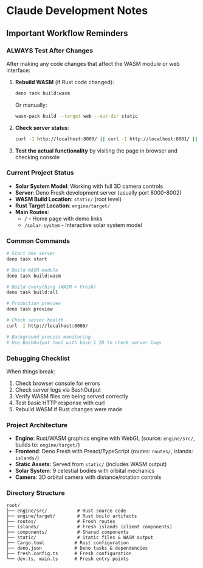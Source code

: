 # Claude Development Notes

## Important Workflow Reminders

### ALWAYS Test After Changes
After making any code changes that affect the WASM module or web interface:

1. **Rebuild WASM** (if Rust code changed):
   ```bash
   deno task build:wasm
   ```
   Or manually:
   ```bash
   wasm-pack build --target web --out-dir static
   ```

2. **Check server status**:
   ```bash
   curl -I http://localhost:8000/ || curl -I http://localhost:8001/ || curl -I http://localhost:8002/
   ```

3. **Test the actual functionality** by visiting the page in browser and checking console

### Current Project Status
- **Solar System Model**: Working with full 3D camera controls
- **Server**: Deno Fresh development server (usually port 8000-8002)
- **WASM Build Location**: `static/` (root level)
- **Rust Target Location**: `engine/target/`
- **Main Routes**:
  - `/` - Home page with demo links
  - `/solar-system` - Interactive solar system model

### Common Commands
```bash
# Start dev server
deno task start

# Build WASM module
deno task build:wasm

# Build everything (WASM + Fresh)
deno task build:all

# Production preview
deno task preview

# Check server health
curl -I http://localhost:8000/

# Background process monitoring
# Use BashOutput tool with bash_1 ID to check server logs
```

### Debugging Checklist
When things break:
1. Check browser console for errors
2. Check server logs via BashOutput
3. Verify WASM files are being served correctly
4. Test basic HTTP response with curl
5. Rebuild WASM if Rust changes were made

### Project Architecture
- **Engine**: Rust/WASM graphics engine with WebGL (source: `engine/src/`, builds to: `engine/target/`)
- **Frontend**: Deno Fresh with Preact/TypeScript (routes: `routes/`, islands: `islands/`)
- **Static Assets**: Served from `static/` (includes WASM output)
- **Solar System**: 9 celestial bodies with orbital mechanics
- **Camera**: 3D orbital camera with distance/rotation controls

### Directory Structure
```
root/
├── engine/src/           # Rust source code
├── engine/target/        # Rust build artifacts
├── routes/               # Fresh routes
├── islands/              # Fresh islands (client components)
├── components/           # Shared components
├── static/               # Static files & WASM output
├── Cargo.toml           # Rust configuration
├── deno.json            # Deno tasks & dependencies
├── fresh.config.ts      # Fresh configuration
└── dev.ts, main.ts      # Fresh entry points
```